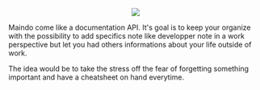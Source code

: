 <p align="center">
  <img src="https://i.imgur.com/QHWEl0V.jpg"/>
</p>

Maindo come like a documentation API. It's goal is to keep your organize with the possibility to add specifics note like developper note in a work perspective but let you had others informations about your life outside of work.

The idea would be to take the stress off the fear of forgetting something important and have a cheatsheet on hand everytime.
